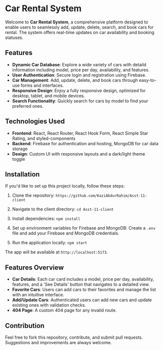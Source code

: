 # Car Rental System

Welcome to **Car Rental System**, a comprehensive platform designed to enable users to seamlessly add, update, delete, search, and book cars for rental. The system offers real-time updates on car availability and booking statuses.

## Features
- **Dynamic Car Database**: Explore a wide variety of cars with detaild information including model, price per day, availability, and features.
- **User Authentication**: Secure login and registration using Firebase.
- **Car Management**: Add, update, delete, and book cars through easy-to-use forms and interfaces.
- **Responsive Design**: Enjoy a fully responsive design, optimized for desktop, tablet, and mobile devices.
- **Search Functionality**: Quickly search for cars by model to find your preferred ones.

## Technologies Used

- **Frontend**: React, React Router, React Hook Form, React Simple Star Rating, and styled-components
- **Backend**: Firebase for authentication and hosting, MongoDB for car data storage
- **Design**: Custom UI with responsive layouts and a dark/light theme toggle

## Installation

If you'd like to set up this project locally, follow these steps:

1. Clone the repository:
    `https://github.com/KaziAbdurRahim/Asst-11-client`

2. Navigate to the client directory:
   `cd Asst-11-client`

3. Install dependencies:
   `npm install`

4. Set up environment variables for Firebase and MongoDB:
   Create a `.env` file and add your Firebase and MongoDB credentials.

5. Run the application locally:
   `npm start`

The app will be available at `http://localhost:5173`.

## Features Overview

- **Car Details**: Each car card includes a model, price per day, availability, features, and a 'See Details' button that navigates to a detailed view.
- **Favorite Cars**: Users can add cars to their favorites and manage the list with an intuitive interface.
- **Add/Update Cars**: Authenticated users can add new cars and update existing ones with validation checks.
- **404 Page**: A custom 404 page for any invalid route.



## Contribution

Feel free to fork this repository, contribute, and submit pull requests. Suggestions and improvements are always welcome.




